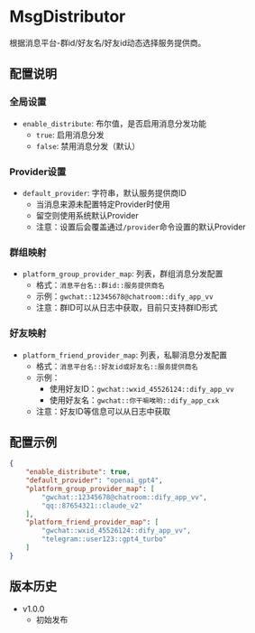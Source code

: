 # MsgDistributor

根据消息平台-群id/好友名/好友id动态选择服务提供商。


## 配置说明

### 全局设置

- `enable_distribute`: 布尔值，是否启用消息分发功能
  - `true`: 启用消息分发
  - `false`: 禁用消息分发（默认）

### Provider设置

- `default_provider`: 字符串，默认服务提供商ID
  - 当消息来源未配置特定Provider时使用
  - 留空则使用系统默认Provider
  - 注意：设置后会覆盖通过`/provider`命令设置的默认Provider

### 群组映射

- `platform_group_provider_map`: 列表，群组消息分发配置
  - 格式：`消息平台名::群id::服务提供商名`
  - 示例：`gwchat::12345678@chatroom::dify_app_vv`
  - 注意：群ID可以从日志中获取，目前只支持群ID形式

### 好友映射

- `platform_friend_provider_map`: 列表，私聊消息分发配置
  - 格式：`消息平台名::好友id或好友名::服务提供商名`
  - 示例：
    - 使用好友ID：`gwchat::wxid_45526124::dify_app_vv`
    - 使用好友名：`gwchat::你干嘛唉哟::dify_app_cxk`
  - 注意：好友ID等信息可以从日志中获取

## 配置示例

```json
{
    "enable_distribute": true,
    "default_provider": "openai_gpt4",
    "platform_group_provider_map": [
        "gwchat::12345678@chatroom::dify_app_vv",
        "qq::87654321::claude_v2"
    ],
    "platform_friend_provider_map": [
        "gwchat::wxid_45526124::dify_app_vv",
        "telegram::user123::gpt4_turbo"
    ]
}
```

## 版本历史

- v1.0.0
  - 初始发布